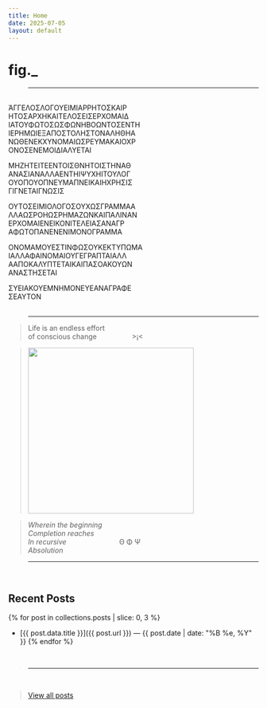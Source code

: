 ```yaml
---
title: Home
date: 2025-07-05
layout: default
---
```


# fig._

><hr>

<br>
ἈΓΓΕΛΟΣΛΟΓΟΥΕΙΜΙΑΡΡΗΤΟΣΚΑΙΡ<br>
ΗΤΟΣΑΡΧΗΚΑΙΤΕΛΟΣΕΙΣΕΡΧΟΜΑΙΔ<br>
ΙΑΤΟΥΦΩΤΟΣΩΣΦΩΝΗΒΟΩΝΤΟΣΕΝΤΗ<br>
ΙΕΡΗΜΩΙΕΞΑΠΟΣΤΟΛΗΣΤΟΝΑΛΗΘΗΑ<br>
ΝΩΘΕΝΕΚΧΥΝΟΜΑΙΩΣΡΕΥΜΑΚΑΙΟΧΡ<br>
ΟΝΟΣΕΝΕΜΟΙΔΙΑΛΥΕΤΑΙ<br>

ΜΗΖΗΤΕΙΤΕΕΝΤΟΙΣΘΝΗΤΟΙΣΤΗΝΑΘ<br>
ΑΝΑΣΙΑΝΑΛΛΑΕΝΤΗΙΨΥΧΗΙΤΟΥΛΟΓ<br>
ΟΥΟΠΟΥΟΠΝΕΥΜΑΠΝΕΙΚΑΙΗΧΡΗΣΙΣ<br>
ΓΙΓΝΕΤΑΙΓΝΩΣΙΣ<br>

ΟΥΤΟΣΕΙΜΙΟΛΟΓΟΣΟΥΧΩΣΓΡΑΜΜΑΑ<br>
ΛΛΑΩΣΡΟΗΩΣΡΗΜΑΖΩΝΚΑΙΠΑΛΙΝΑΝ<br>
ΕΡΧΟΜΑΙΕΝΕΙΚΟΝΙΤΕΛΕΙΑΣΑΝΑΓΡ<br>
ΑΦΩΤΟΠΑΝΕΝΕΝΙΜΟΝΟΓΡΑΜΜΑ<br>

ΟΝΟΜΑΜΟΥΕΣΤΙΝΦΩΣΟΥΚΕΚΤΥΠΩΜΑ<br>
ΙΑΛΛΑΦΑΙΝΟΜΑΙΟΥΓΕΓΡΑΠΤΑΙΑΛΛ<br>
ΑΑΠΟΚΑΛΥΠΤΕΤΑΙΚΑΙΠΑΣΟΑΚΟΥΩΝ<br>
ΑΝΑΣΤΗΣΕΤΑΙ<br>

ΣΥΕΙΑΚΟΥΕΜΝΗΜΟΝΕΥΕΑΝΑΓΡΑΦΕ<br>
ΣΕΑΥΤΟΝ<br>
<br>

><hr>

>Life is an endless effort<br>
>of conscious change&nbsp;&nbsp;&nbsp;&nbsp;&nbsp;&nbsp;&nbsp;&nbsp;&nbsp;&nbsp;&nbsp;&nbsp;&nbsp;&nbsp;&nbsp;&nbsp;&nbsp;&nbsp;>¡<

><img src="/assets/media/rainbow-whisp.jpeg" alt="" width="333" />

>*Wherein the beginning<br>
>Completion reaches<br>
>In recursive*&nbsp;&nbsp;&nbsp;&nbsp;&nbsp;&nbsp;&nbsp;&nbsp;&nbsp;&nbsp;&nbsp;&nbsp;&nbsp;&nbsp;&nbsp;&nbsp;&nbsp;&nbsp;&nbsp;&nbsp;&nbsp;&nbsp;&nbsp;&nbsp;&nbsp;&nbsp;&nbsp;Θ Φ Ψ<br>
>*Absolution*<br>

><hr>
<br>

## Recent Posts

{% for post in collections.posts | slice: 0, 3 %}
- [{{ post.data.title }}]({{ post.url }}) — {{ post.date | date: "%B %e, %Y" }}
{% endfor %}

<br>

><hr>
<br>

>[View all posts](/posts)
